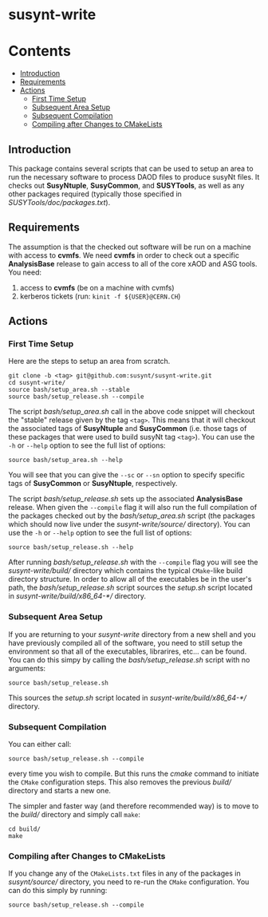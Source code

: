 susynt-write
============

# Contents

* [Introduction](#introduction)
* [Requirements](#requirements)
* [Actions](#actions)
  * [First Time Setup](#first-time-setup)
  * [Subsequent Area Setup](#subsequent-area-setup)
  * [Subsequent Compilation](#subsequent-compilation)
  * [Compiling after Changes to CMakeLists](#compiling-after-changes-to-cmakelists)


## Introduction
This package contains several scripts that can be used to setup an area to run the necessary software to process DAOD files to produce susyNt files. It checks out **SusyNtuple**, **SusyCommon**, and **SUSYTools**, as well as any other packages required (typically those specified in *SUSYTools/doc/packages.txt*).

## Requirements
The assumption is that the checked out software will be run on a machine with access to **cvmfs**. We need **cvmfs** in order to check out a specific **AnalysisBase** release to gain access to all of the core xAOD and ASG tools. You need:

1) access to **cvmfs** (be on a machine with cvmfs)
2) kerberos tickets (run: ```kinit -f ${USER}@CERN.CH```)

## Actions

### First Time Setup
Here are the steps to setup an area from scratch.

```
git clone -b <tag> git@github.com:susynt/susynt-write.git
cd susynt-write/
source bash/setup_area.sh --stable
source bash/setup_release.sh --compile
```

The script *bash/setup_area.sh* call in the above code snippet will checkout the "stable" release given by the tag ```<tag>```.  This means that it will checkout the associated tags of **SusyNtuple** and **SusyCommon** (i.e. those tags of these packages that were used to build susyNt tag ```<tag>```). You can use the ```-h``` or ```--help``` option to see the full list of options:

```
source bash/setup_area.sh --help
```

You will see that you can give the ```--sc``` or ```--sn``` option to specify specific tags of **SusyCommon** or **SusyNtuple**, respectively.

The script *bash/setup_release.sh* sets up the associated **AnalysisBase** release. When given the ```--compile``` flag it will also run the full compilation of the packages checked out by the *bash/setup_area.sh* script (the packages which should now live under the *susynt-write/source/* directory). You can use the ```-h``` or ```--help``` option to see the full list of options:

```
source bash/setup_release.sh --help
```

After running *bash/setup_release.sh* with the ```--compile``` flag you will see the *susynt-write/build/* directory which contains the typical ```CMake```-like build directory structure. In order to allow all of the executables be in the user's path, the *bash/setup_release.sh* script sources the *setup.sh* script located in *susynt-write/build/x86_64-\*/* directory.

### Subsequent Area Setup
If you are returning to your *susynt-write* directory from a new shell and you have previously compiled all of the software, you need to still setup the environment so that all of the executables, librarires, etc... can be found. You can do this simpy by calling the *bash/setup_release.sh* script with no arguments:

```
source bash/setup_release.sh
```

This sources the *setup.sh* script located in *susynt-write/build/x86_64-\*/* directory. 

### Subsequent Compilation
You can either call:

```
source bash/setup_release.sh --compile
```

every time you wish to compile. But this runs the *cmake* command to initiate the ```CMake``` configuration steps. This also removes the previous *build/* directory and starts a new one.

The simpler and faster way (and therefore recommended way) is to move to the *build/* directory and simply call ```make```:

```
cd build/
make
```

### Compiling after Changes to CMakeLists

If you change any of the ```CMakeLists.txt``` files in any of the packages in *susynt/source/* directory, you need to re-run the ```CMake``` configuration. You can do this simply by running:

```
source bash/setup_release.sh --compile
```
